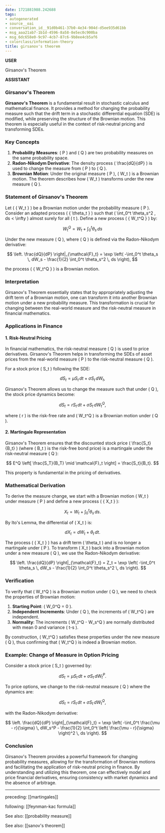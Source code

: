 ```yaml
---
date: 1721881988.242688
tags:
- autogenerated
- source__oai
- conversation_id__91d0b461-37b0-4e34-904d-d5ee935d61bb
- msg_aaa21ab7-1b1d-4596-8a58-8e5ec0c900ba
- msg_6dc658e0-9c97-4cb7-87c6-9b8ee4cb5af6
- colorclass/information-theory
title: girsanov's theorem
---
```


**USER**

Girsanov's Theorem


**ASSISTANT**

### Girsanov's Theorem

**Girsanov's Theorem** is a fundamental result in stochastic calculus and mathematical finance. It provides a method for changing the probability measure such that the drift term in a stochastic differential equation (SDE) is modified, while preserving the structure of the Brownian motion. This theorem is especially useful in the context of risk-neutral pricing and transforming SDEs.

### Key Concepts

1. **Probability Measures**: \( P \) and \( Q \) are two probability measures on the same probability space.
2. **Radon-Nikodym Derivative**: The density process \( \frac{dQ}{dP} \) is used to change the measure from \( P \) to \( Q \).
3. **Brownian Motion**: Under the original measure \( P \), \( W_t \) is a Brownian motion. The theorem describes how \( W_t \) transforms under the new measure \( Q \).

### Statement of Girsanov's Theorem

Let \( \{ W_t \} \) be a Brownian motion under the probability measure \( P \). Consider an adapted process \( \{ \theta_t \} \) such that \( \int_0^t \theta_s^2 \, ds < \infty \) almost surely for all \( t \). Define a new process \( \{ W_t^Q \} \) by:

$$
W_t^Q = W_t + \int_0^t \theta_s \, ds
$$

Under the new measure \( Q \), where \( Q \) is defined via the Radon-Nikodym derivative:

$$
\left. \frac{dQ}{dP} \right|_{\mathcal{F}_t} = \exp \left( -\int_0^t \theta_s \, dW_s - \frac{1}{2} \int_0^t \theta_s^2 \, ds \right),
$$

the process \( \{ W_t^Q \} \) is a Brownian motion.

### Interpretation

Girsanov's Theorem essentially states that by appropriately adjusting the drift term of a Brownian motion, one can transform it into another Brownian motion under a new probability measure. This transformation is crucial for changing between the real-world measure and the risk-neutral measure in financial mathematics.

### Applications in Finance

#### 1. **Risk-Neutral Pricing**

In financial mathematics, the risk-neutral measure \( Q \) is used to price derivatives. Girsanov's Theorem helps in transforming the SDEs of asset prices from the real-world measure \( P \) to the risk-neutral measure \( Q \).

For a stock price \( S_t \) following the SDE:

$$
dS_t = \mu S_t \, dt + \sigma S_t \, dW_t,
$$

Girsanov's Theorem allows us to change the measure such that under \( Q \), the stock price dynamics become:

$$
dS_t = r S_t \, dt + \sigma S_t \, dW_t^Q,
$$

where \( r \) is the risk-free rate and \( W_t^Q \) is a Brownian motion under \( Q \).

#### 2. **Martingale Representation**

Girsanov's Theorem ensures that the discounted stock price \( \frac{S_t}{B_t} \) (where \( B_t \) is the risk-free bond price) is a martingale under the risk-neutral measure \( Q \):

$$
E^Q \left[ \frac{S_T}{B_T} \mid \mathcal{F}_t \right] = \frac{S_t}{B_t}.
$$

This property is fundamental in the pricing of derivatives.

### Mathematical Derivation

To derive the measure change, we start with a Brownian motion \( W_t \) under measure \( P \) and define a new process \( \{ X_t \} \):

$$
X_t = W_t + \int_0^t \theta_s \, ds.
$$

By Ito's Lemma, the differential of \( X_t \) is:

$$
dX_t = dW_t + \theta_t \, dt.
$$

The process \( \{ X_t \} \) has a drift term \( \theta_t \) and is no longer a martingale under \( P \). To transform \( X_t \) back into a Brownian motion under a new measure \( Q \), we use the Radon-Nikodym derivative:

$$
\left. \frac{dQ}{dP} \right|_{\mathcal{F}_t} = Z_t = \exp \left( -\int_0^t \theta_s \, dW_s - \frac{1}{2} \int_0^t \theta_s^2 \, ds \right).
$$

### Verification

To verify that \( W_t^Q \) is a Brownian motion under \( Q \), we need to check the properties of Brownian motion:

1. **Starting Point**: \( W_0^Q = 0 \).
2. **Independent Increments**: Under \( Q \), the increments of \( W_t^Q \) are independent.
3. **Normality**: The increments \( W_t^Q - W_s^Q \) are normally distributed with mean 0 and variance \( t-s \).

By construction, \( W_t^Q \) satisfies these properties under the new measure \( Q \), thus confirming that \( W_t^Q \) is indeed a Brownian motion.

### Example: Change of Measure in Option Pricing

Consider a stock price \( S_t \) governed by:

$$
dS_t = \mu S_t \, dt + \sigma S_t \, dW_t^P.
$$

To price options, we change to the risk-neutral measure \( Q \) where the dynamics are:

$$
dS_t = r S_t \, dt + \sigma S_t \, dW_t^Q,
$$

with the Radon-Nikodym derivative:

$$
\left. \frac{dQ}{dP} \right|_{\mathcal{F}_t} = \exp \left( -\int_0^t \frac{\mu - r}{\sigma} \, dW_s^P - \frac{1}{2} \int_0^t \left( \frac{\mu - r}{\sigma} \right)^2 \, ds \right).
$$

### Conclusion

Girsanov's Theorem provides a powerful framework for changing probability measures, allowing for the transformation of Brownian motions and facilitating the application of risk-neutral pricing in finance. By understanding and utilizing this theorem, one can effectively model and price financial derivatives, ensuring consistency with market dynamics and the absence of arbitrage.


---

preceding: [[martingales]]  


following: [[feynman-kac formula]]

See also: [[probability measure]]


See also: [[sanov's theorem]]